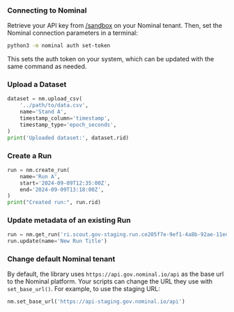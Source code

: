 
### Connecting to Nominal

Retrieve your API key from [/sandbox](https://app.gov.nominal.io/sandbox) on your Nominal tenant. Then, set the Nominal connection parameters in a terminal:

```sh
python3 -m nominal auth set-token
```

This sets the auth token on your system, which can be updated with the same command as needed.

### Upload a Dataset

```py
dataset = nm.upload_csv(
    '../path/to/data.csv',
    name='Stand A',
    timestamp_column='timestamp',
    timestamp_type='epoch_seconds',
)
print('Uploaded dataset:', dataset.rid)
```

### Create a Run

```py
run = nm.create_run(
    name='Run A',
    start='2024-09-09T12:35:00Z',
    end='2024-09-09T13:18:00Z',
)
print("Created run:", run.rid)
```

### Update metadata of an existing Run

```py
run = nm.get_run('ri.scout.gov-staging.run.ce205f7e-9ef1-4a8b-92ae-11edc77441c6')
run.update(name='New Run Title')
```

### Change default Nominal tenant

By default, the library uses `https://api.gov.nominal.io/api` as the base url to the Nominal platform. Your scripts can change the URL they use with `set_base_url()`. For example, to use the staging URL:

```py
nm.set_base_url('https://api-staging.gov.nominal.io/api')
```

